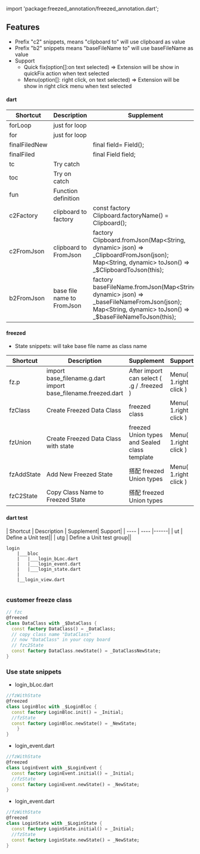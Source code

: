 import 'package:freezed_annotation/freezed_annotation.dart';
## Features

* Prefix "c2" snippets, means "clipboard to" will use clipboard as value
* Prefix "b2" snippets means "baseFileName to" will use baseFileName as value
* Support
  + Quick fix(option[]:on text selected) 
  => Extension  will be show in quickFix action when text selected
  + Menu(option[]:  right click, on text selected) 
  => Extension  will be show in right click menu when text selected


#### dart 

|  Shortcut   |  Description  | Supplement| Support|
|  ----  | ----  |------|-----|
| forLoop| just for loop   |||
| for    | just for loop   ||
| finalFiledNew   | |final field= Field(); |
| finalFiled  | |final  Field field; |
| tc     | Try catch||
| toc    | Try on catch||
| fun    |  Function definition ||
| c2Factory  | clipboard to factory | const factory Clipboard.factoryName() = Clipboard(); |
| c2FromJson   | clipboard to FromJson |  factory Clipboard.fromJson(Map<String, dynamic> json) => _ClipboardFromJson(json); <br>  Map<String, dynamic> toJson() => _$ClipboardToJson(this); |
| b2FromJson   | base file name to FromJson |factory baseFileName.fromJson(Map<String, dynamic> json) => _baseFileNameFromJson(json); <br> Map<String, dynamic> toJson() => _$baseFileNameToJson(this); |Menu( <br>1.on text selected<br> 2.right click ) |

#### freezed 

* State  snippets: will take base file name as class name 

|  Shortcut   |  Description  | Supplement| Support|
|  ----  | ----  |------|------|
| fz.p     |import base_filename.g.dart<br>import base_filename.freezed.dart<br>  |After import can select ( .g / .freezed )|Menu( <br>1.right click ) |
| fzClass    | Create Freezed Data Class  |  freezed class |Menu( <br>1.right click ) |
| fzUnion   |Create Freezed Data Class with state  | freezed Union types and Sealed class template<br>|Menu( <br>1.right click ) |
| fzAddState    | Add New Freezed State | 搭配 freezed Union types|Menu( <br>1.right click ) |
| fzC2State  | Copy Class Name to Freezed State| 搭配 freezed Union types|

### 

#### dart test

|  Shortcut   |  Description  | Supplement| Support|
|  ----  | ----  |------|
| ut     | Define a Unit test||
| utg    | Define a Unit test group||

```
login
    |___bloc 
    |   |___login_bLoc.dart
    |   |___login_event.dart   
    |   |___login_state.dart
    |
    |__login_view.dart
    
```

### customer freeze class

```dart
// fzc
@freezed
class DataClass with _$DataClass {
  const factory DataClass() = _DataClass;
  // copy class name "DataClass"
  // now "DataClass" in your copy board
  // fzc2State
  const factory DataClass.newState() = _DataClassNewState;
} 
```

### Use state snippets 

*  login_bLoc.dart

```dart
//fzWithState
@freezed
class LoginBloc with _$LoginBloc {
  const factory LoginBloc.init() = _Initial;
  //fzState
  const factory LoginBloc.newState() = _NewState;
    }
}   
```

*  login_event.dart

```dart
//fzWithState
@freezed
class LoginEvent with _$LoginEvent {
  const factory LoginEvent.initial() = _Initial;
  //fzState
  const factory LoginEvent.newState() = _NewState;
}

```

*  login_event.dart

```dart
//fzWithState
@freezed
class LoginState with _$LoginState {
  const factory LoginState.initial() = _Initial;
  //fzState
  const factory LoginState.newState() = _NewState;
}
```
